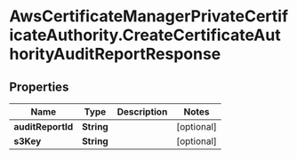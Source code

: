 # AwsCertificateManagerPrivateCertificateAuthority.CreateCertificateAuthorityAuditReportResponse

## Properties

Name | Type | Description | Notes
------------ | ------------- | ------------- | -------------
**auditReportId** | **String** |  | [optional] 
**s3Key** | **String** |  | [optional] 


